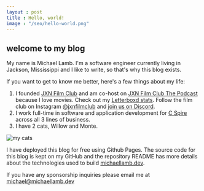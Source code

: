 ```yaml
---
layout : post
title : Hello, world!
image : "/seo/hello-world.png"
---
```


## welcome to my blog

My name is Michael Lamb. I'm a software engineer currently living in Jackson, Mississippi and I like to write, so that's why this blog exists.

If you want to get to know me better, here's a few things about my life:

1. I founded [JXN Film Club](jxnfilm.club)  and am co-host on [JXN Film Club The Podcast](https://anchor.fm/jxnfilmclub) because I love movies. Check out my [Letterboxd stats](https://letterboxd.com/michaellamb/stats/). Follow the film club on Instagram [@jxnfilmclub](https://www.instagram.com/jxnfilmclub/) and [join us on Discord](https://discord.jxnfilm.club).
2. I work full-time in software and application development for [C Spire](https://cspire.com) across all 3 lines of business.
3. I have 2 cats, Willow and Monte.

![my cats](/img/my-cats.jpg)

I have deployed this blog for free using Github Pages. The source code for this blog is kept on my GitHub and the repository README has more details about the technologies used to build [michaellamb.dev](https://michaellamb.dev).

If you have any sponsorship inquiries please email me at [michael@michaellamb.dev](mailto:michael@michaellamb.dev)
